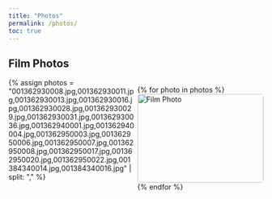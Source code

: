 ```yaml
---
title: "Photos"
permalink: /photos/
toc: true
---
```


## Film Photos

<style>
  .photo-gallery {
    display: grid;
    grid-template-columns: repeat(auto-fit, minmax(200px, 1fr)); /* Dynamic column sizing */
    gap: 5px;
    justify-content: center;
  }
  .photo-gallery img {
    width: 100%; /* Ensures images stretch to fill grid */
    height: auto;
    object-fit: cover;
    border-radius: 5px;
    transition: transform 0.2s;
  }
  .photo-gallery img:hover {
    transform: scale(1.05);
  }
</style>

<div class="photo-gallery">
  {% assign photos = "001362930008.jpg,001362930011.jpg,001362930013.jpg,001362930016.jpg,001362930028.jpg,001362930029.jpg,001362930031.jpg,001362930036.jpg,001362940001.jpg,001362940004.jpg,001362950003.jpg,001362950006.jpg,001362950007.jpg,001362950008.jpg,001362950017.jpg,001362950020.jpg,001362950022.jpg,001384340014.jpg,001384340016.jpg" | split: "," %}

  {% for photo in photos %}
    <a href="{{ '/images/filmphotos/' | append: photo | relative_url }}" target="_blank">
      <img src="{{ '/images/filmphotos/' | append: photo | relative_url }}" alt="Film Photo">
    </a>
  {% endfor %}
</div>
